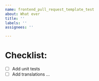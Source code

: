 ```yaml
---
name: frontend_pull_request_template_test
about: What ever
title: ''
labels: ''
assignees: ''

---
```


# Checklist:

- [ ] Add unit tests
- [ ] Add translations
...
